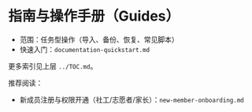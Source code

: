 # 指南与操作手册（Guides）

- 范围：任务型操作（导入、备份、恢复、常见脚本）
- 快速入门：`documentation-quickstart.md`

更多索引见上层 `../TOC.md`。

推荐阅读：
- 新成员注册与权限开通（社工/志愿者/家长）：`new-member-onboarding.md`
